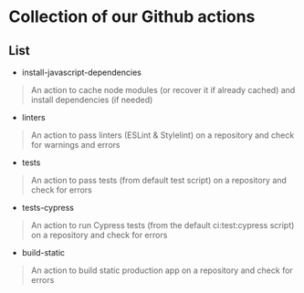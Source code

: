 # Collection of our Github actions

## List

- install-javascript-dependencies

> An action to cache node modules (or recover it if already cached) and install dependencies (if needed)

- linters

> An action to pass linters (ESLint & Stylelint) on a repository and check for warnings and errors

- tests

>  An action to pass tests (from default test script) on a repository and check for errors

- tests-cypress

>  An action to run Cypress tests (from the default ci:test:cypress script) on a repository and check for errors

- build-static

>  An action to build static production app on a repository and check for errors
